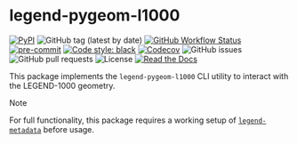 # legend-pygeom-l1000

[![PyPI](https://img.shields.io/pypi/v/legend-pygeom-l1000?logo=pypi)](https://pypi.org/project/legend-pygeom-l1000/)
![GitHub tag (latest by date)](https://img.shields.io/github/v/tag/legend-exp/legend-pygeom-l1000?logo=git)
[![GitHub Workflow Status](https://img.shields.io/github/checks-status/legend-exp/legend-pygeom-l1000/main?label=main%20branch&logo=github)](https://github.com/legend-exp/legend-pygeom-l1000/actions)
[![pre-commit](https://img.shields.io/badge/pre--commit-enabled-brightgreen?logo=pre-commit&logoColor=white)](https://github.com/pre-commit/pre-commit)
[![Code style: black](https://img.shields.io/badge/code%20style-black-000000.svg)](https://github.com/psf/black)
[![Codecov](https://img.shields.io/codecov/c/github/legend-exp/legend-pygeom-l1000?logo=codecov)](https://app.codecov.io/gh/legend-exp/legend-pygeom-l1000)
![GitHub issues](https://img.shields.io/github/issues/legend-exp/legend-pygeom-l1000?logo=github)
![GitHub pull requests](https://img.shields.io/github/issues-pr/legend-exp/legend-pygeom-l1000?logo=github)
![License](https://img.shields.io/github/license/legend-exp/legend-pygeom-l1000)
[![Read the Docs](https://img.shields.io/readthedocs/legend-pygeom-l1000?logo=readthedocs)](https://legend-pygeom-l1000.readthedocs.io)

<!-- [![DOI](https://zenodo.org/badge/DOI/10.5281/zenodo.16778749.svg)](https://doi.org/10.5281/zenodo.16778749) -->

This package implements the `legend-pygeom-l1000` CLI utility to interact with
the LEGEND-1000 geometry.

> [!NOTE]
>
> For full functionality, this package requires a working setup of
> [`legend-metadata`](https://github.com/legend-exp/legend-metadata) before
> usage.
